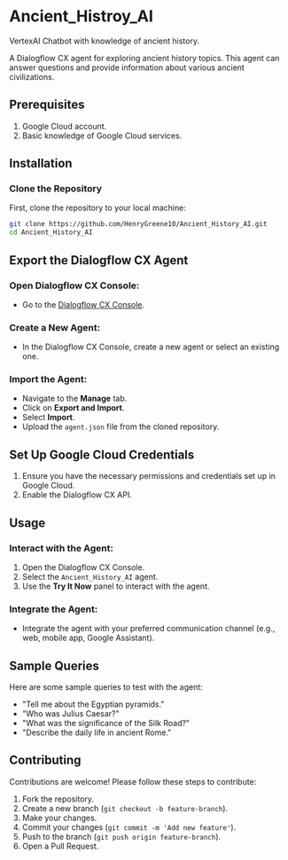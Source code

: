 # Ancient_Histroy_AI
VertexAI Chatbot with knowledge of ancient history.

A Dialogflow CX agent for exploring ancient history topics. This agent can answer questions and provide information about various ancient civilizations.

## Prerequisites

1. Google Cloud account.
2. Basic knowledge of Google Cloud services.

## Installation

### Clone the Repository

First, clone the repository to your local machine:

```bash
git clone https://github.com/HenryGreene10/Ancient_History_AI.git
cd Ancient_History_AI
```

## Export the Dialogflow CX Agent

### Open Dialogflow CX Console:

- Go to the [Dialogflow CX Console](https://dialogflow.cloud.google.com/).

### Create a New Agent:

- In the Dialogflow CX Console, create a new agent or select an existing one.

### Import the Agent:

- Navigate to the **Manage** tab.
- Click on **Export and Import**.
- Select **Import**.
- Upload the `agent.json` file from the cloned repository.

## Set Up Google Cloud Credentials

1. Ensure you have the necessary permissions and credentials set up in Google Cloud.
2. Enable the Dialogflow CX API.

## Usage

### Interact with the Agent:

1. Open the Dialogflow CX Console.
2. Select the `Ancient_History_AI` agent.
3. Use the **Try It Now** panel to interact with the agent.

### Integrate the Agent:

- Integrate the agent with your preferred communication channel (e.g., web, mobile app, Google Assistant).

## Sample Queries

Here are some sample queries to test with the agent:

- "Tell me about the Egyptian pyramids."
- "Who was Julius Caesar?"
- "What was the significance of the Silk Road?"
- "Describe the daily life in ancient Rome."

## Contributing

Contributions are welcome! Please follow these steps to contribute:

1. Fork the repository.
2. Create a new branch (`git checkout -b feature-branch`).
3. Make your changes.
4. Commit your changes (`git commit -m 'Add new feature'`).
5. Push to the branch (`git push origin feature-branch`).
6. Open a Pull Request.
